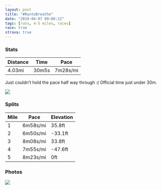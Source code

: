 ```yaml
---
layout: post
title: "#RuntoBreathe"
date: "2019-04-07 09:00:22"
tags: [runs, 4-5 miles, races]
race: true
strava: true
---
```


### Stats

| Distance | Time | Pace |
|----------|------|------|
|4.03mi|30m5s|7m28s/mi|

Just couldn’t hold the pace half way through :(
Official time just under 30m.

<img src='https://maps.googleapis.com/maps/api/staticmap?maptype=roadmap&path=enc:uazwFflnbMyDcHuEyAqFx@aGsI}Q_FgPuNw@iNcCsEqXyQ_MgAuF~AcOgMqKNA~C~CzF]fFyBtDtCbKrLfHnElGdG~@jGbOvEhBjMm@|HvK`KfBdTdY`KUdChB`E}F&key=AIzaSyC1MId7bFpkLXNAaYhBSTb8jLyiSqzbDtM&size=800x800&markers=color:yellow|label:S|40.77099,-73.97076&markers=color:green|label:F|40.77385999999999,-73.97320999999998'>

### Splits

| Mile | Pace | Elevation |
|------|------|-----------|
|1|6m58s/mi|35.8ft|
|2|6m50s/mi|-33.1ft|
|3|8m08s/mi|33.8ft|
|4|7m55s/mi|-47.6ft|
|5|8m23s/mi|0ft|

### Photos
<img src='https://dgtzuqphqg23d.cloudfront.net/WT152ECo06jJ52Xf1u49CvWQg6BgZWtpX8XbBC0BkxU-522x768.jpg'>

